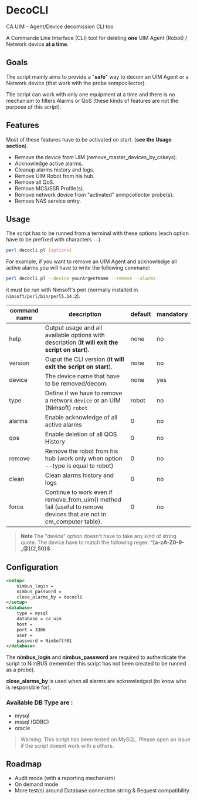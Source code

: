 # DecoCLI
CA UIM - Agent/Device decomission CLI too

A Commande Line Interface (CLI) tool for deleting **one** UIM Agent (Robot) / Network device **at a time**.

## Goals

The script mainly aims to provide a "**safe**" way to decom an UIM Agent or a Network device (that work with the probe snmpcollector).

The script can work with only one equipment at a time and there is no mechanism to filters Alarms or QoS (these kinds of features are not the purpose of this script).

## Features

Most of these features have to be activated on start. (**see the Usage section**).

- Remove the device from UIM (remove_master_devices_by_cskeys).
- Acknowledge active alarms.
- Cleanup alarms history and logs.
- Remove UIM Robot from his hub.
- Remove all QoS.
- Remove MCS/SSR Profile(s).
- Remove network device from "activated" snmpcollector probe(s).
- Remove NAS service entry.

## Usage

The script has to be runned from a terminal with these options (each option have to be prefixed with characters `--`).

```bash
perl decocli.pl [options]
```

For example, if you want to remove an UIM Agent and acknowledge all active alarms you will have to write the following command:

```bash
perl decocli.pl --device yourArgentName --remove --alarms
```

it must be run with Nimsoft's perl (normally installed in `nimsoft/perl/bin/perl5.14.2`).

| command name | description | default | mandatory |
| --- | --- | --- | --- |
| help | Output usage and all available options with description (**it will exit the script on start**). | none | no |
| version | Ouput the CLI version (**it will exit the script on start**). | none | no |
| device | The device name that have to be removed/decom. | none | yes |
| type | Define if we have to remove a network `device` or an UIM (Nimsoft) `robot` | robot | no |
| alarms | Enable acknowledge of all active alarms | 0 | no |
| qos | Enable deletion of all QOS History | 0 | no |
| remove | Remove the robot from his hub (work only when option --type is equal to robot) | 0 | no |
| clean | Clean alarms history and logs | 0 | no |
| force | Continue to work even if remove_from_uim() method fail (useful to remove devices that are not in cm_computer table). | 0 | no |

> **Note** The "device" option doesn't have to take any kind of string quote. The device have to match the following regex: **^[a-zA-Z0-9-_@]{2,50}$**

## Configuration

```xml
<setup>
    nimbus_login =
    nimbus_password = 
    close_alarms_by = decocli
</setup>
<database>
    type = mysql
    database = ca_uim
    host = 
    port = 3306
    user = 
    password = NimSoft!01
</database>
```

The **nimbus_login** and **nimbus_password** are required to authenticate the script to NimBUS (remember this script has not been created to be runned as a probe).

**close_alarms_by** is used when all alarms are acknowledged (to know who is responsible for).

### Available DB Type are :

- mysql
- mssql (GDBC)
- oracle

> Warning: This script has been tested on MySQL. Please open an issue if the script doesnt work with a others.


## Roadmap

- Audit mode (with a reporting mechanism)
- On demand mode
- More test(s) around Database connection string & Request compatibility
